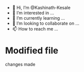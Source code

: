 - 👋 Hi, I’m @Kashinath-Kesale
- 👀 I’m interested in ...
- 🌱 I’m currently learning ...
- 💞️ I’m looking to collaborate on ...
- 📫 How to reach me ...

<!---
Kashinath-Kesale/Kashinath-Kesale is a ✨ special ✨ repository because its `README.md` (this file) appears on your GitHub profile.
You can click the Preview link to take a look at your changes.
--->
# Modified file
changes made